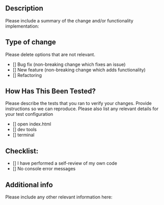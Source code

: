 ## Description

Please include a summary of the change and/or functionality implementation:


## Type of change

Please delete options that are not relevant.

- [] Bug fix (non-breaking change which fixes an issue)
- [] New feature (non-breaking change which adds functionality)
- [] Refactoring

## How Has This Been Tested?
Please describe the tests that you ran to verify your changes. Provide instructions so we can reproduce. Please also list any relevant details for your test configuration

- [] open index.html
- [] dev tools
- [] terminal

## Checklist:

- [] I have performed a self-review of my own code
- [] No console error messages

## Additional info
Please include any other relevant information here:
